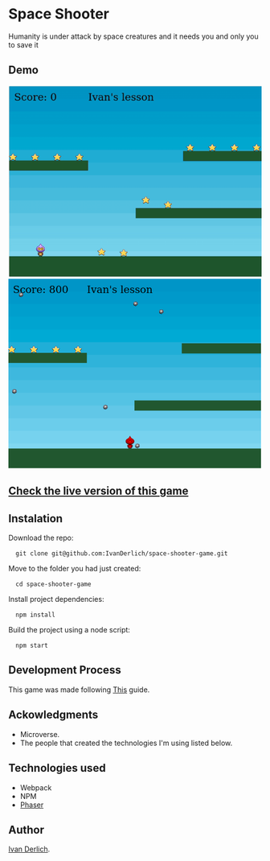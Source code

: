 # Space Shooter

Humanity is under attack by space creatures and it needs you and only you to save it

## Demo
![Video/gif](docs/game.gif) <br>
![Picture 1](docs/index.png) <br>

## [Check the live version of this game](http://ivanderlich-phaser-tutorial.surge.sh/)

## Instalation

Download the repo:

      git clone git@github.com:IvanDerlich/space-shooter-game.git

Move to the folder you had just created:

      cd space-shooter-game
      
Install project dependencies:

      npm install
      
Build the project using a node script:

      npm start     

## Development Process

This game was made following [This](https://www.notion.so/Shooter-game-203e819041c7486bb36f9e65faecba2) guide.

## Ackowledgments

  - Microverse.
  - The people that created the technologies I'm using listed below.

## Technologies used

  - Webpack
  - NPM  
  - [Phaser](https://phaser.io/)

## Author

[Ivan Derlich](https://www.ivanderlich.com).
